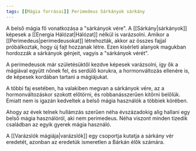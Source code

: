 ```yaml
---
tags: [[Mágia forrásai]] Perimedeus Sárkányok sárkány
---
```

A belső mágia fő vonatkozása a "sárkányok vére". A [[Sárkány|sárkányok]] képesek a [[Energia Hálózat|Hálózat]] nélkül is varázsolni. Amikor a [[Perimedeus|perimedeusokat]] létrehozták, akkor az összes fajjal próbálkoztak, hogy új fajt hozzanak létre. Ezen kisérleti alanyok magukban hordozzák a sárkányok génjeit, vagyis a "sárkányok vérét". 

A perimedeusok már születésüktől kezdve képesek varázsolni, így ők a mágiával együtt nőnek fel, és serdülő korukra, a hormonváltozás ellenére is, de képesek kordában tartani a mágiájukat.

A többi faj esetében, ha valakiben megvan a sárkányok vére, az a hormonváltozáskor szokott előtörni, és robbanásszerűen kitőrni belőlük. Emiatt nem is igazán kedveltek a belső mágia használók a többiek körében. 

Ahogy az évek telnek hullámzás szerűen néha évszázadokig alig hallani egy belső mágia használóról, aki nem perimedeus. Néha viszont minden tizedik családban az egyik gyerek mágia használó. 

A [[Varázslók mágiája|varázslók]] egy csoportja kutatja a sárkány vér eredetét, azonban az eredetük ismeretlen a Bárkán élők számára. 
